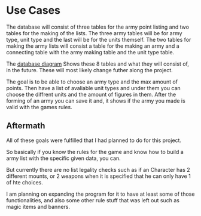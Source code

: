 # Use Cases

The database will consist of three tables for the army point listing and two tables for the making of the lists. The three army tables will be for army type, unit type and the last will be for the units themself. The two tables for making the army lists will consist a table for the making an army and a connecting table with the army making table and the unit type table.

The [database diagram](../master/documentation/Fiarlima.pdf) Shows these 8 tables and what they will consist of, in the future. These will most likely change futher along the project.

The goal is to be able to choose an army type and the max amount of points. Then have a list of avaliable unit types and under them you can choose the diffrent units and the amount of figures in them. After the forming of an army you can save it and, it shows if the army you made is valid with the games rules.

## Aftermath

All of these goals were fulfilled that I had planned to do for this project.

So basically if you know the rules for the game and know how to build a army list with the specific given data, you can.

But currently there are no list legality checks such as if an Character has 2 different mounts, or 2 weapons when it is specified that he can only have 1 of hte choices.

I am planning on expanding the program for it to have at least some of those functionalities, and also some other rule stuff that was left out such as magic items and banners.
